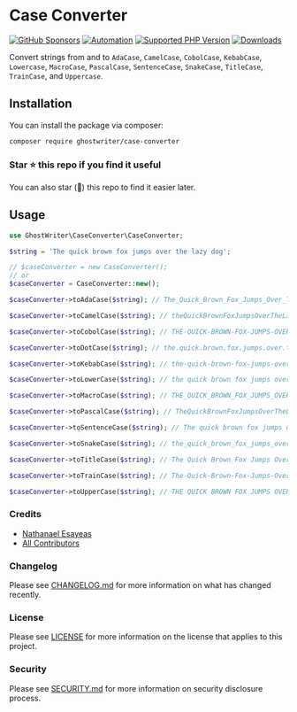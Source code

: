 # Case Converter

[![GitHub Sponsors](https://img.shields.io/github/sponsors/ghostwriter?label=Sponsor+@ghostwriter/case-converter&logo=GitHub+Sponsors)](https://github.com/sponsors/ghostwriter)
[![Automation](https://github.com/ghostwriter/case-converter/actions/workflows/automation.yml/badge.svg)](https://github.com/ghostwriter/case-converter/actions/workflows/automation.yml)
[![Supported PHP Version](https://badgen.net/packagist/php/ghostwriter/case-converter?color=8892bf)](https://www.php.net/supported-versions)
[![Downloads](https://badgen.net/packagist/dt/ghostwriter/case-converter?color=blue)](https://packagist.org/packages/ghostwriter/case-converter)

Convert strings from and to `AdaCase`, `CamelCase`, `CobolCase`, `KebabCase`, `Lowercase`, `MacroCase`, `PascalCase`, `SentenceCase`, `SnakeCase`, `TitleCase`, `TrainCase`, and `Uppercase`.

## Installation

You can install the package via composer:

``` bash
composer require ghostwriter/case-converter
```

### Star ⭐️ this repo if you find it useful

You can also star (🌟) this repo to find it easier later.

## Usage

```php
use GhostWriter\CaseConverter\CaseConverter;

$string = 'The quick brown fox jumps over the lazy dog';

// $caseConverter = new CaseConverter();
// or
$caseConverter = CaseConverter::new();

$caseConverter->toAdaCase($string); // The_Quick_Brown_Fox_Jumps_Over_The_Lazy_Dog

$caseConverter->toCamelCase($string); // theQuickBrownFoxJumpsOverTheLazyDog

$caseConverter->toCobolCase($string); // THE-QUICK-BROWN-FOX-JUMPS-OVER-THE-LAZY-DOG

$caseConverter->toDotCase($string); // the.quick.brown.fox.jumps.over.the.lazy.dog

$caseConverter->toKebabCase($string); // the-quick-brown-fox-jumps-over-the-lazy-dog

$caseConverter->toLowerCase($string); // the quick brown fox jumps over the lazy dog

$caseConverter->toMacroCase($string); // THE_QUICK_BROWN_FOX_JUMPS_OVER_THE_LAZY_DOG

$caseConverter->toPascalCase($string); // TheQuickBrownFoxJumpsOverTheLazyDog

$caseConverter->toSentenceCase($string); // The quick brown fox jumps over the lazy dog

$caseConverter->toSnakeCase($string); // the_quick_brown_fox_jumps_over_the_lazy_dog

$caseConverter->toTitleCase($string); // The Quick Brown Fox Jumps Over The Lazy Dog

$caseConverter->toTrainCase($string); // The-Quick-Brown-Fox-Jumps-Over-The-Lazy-Dog

$caseConverter->toUpperCase($string); // THE QUICK BROWN FOX JUMPS OVER THE LAZY DOG
```

### Credits

- [Nathanael Esayeas](https://github.com/ghostwriter)
- [All Contributors](https://github.com/ghostwriter/case-converter/contributors)

### Changelog

Please see [CHANGELOG.md](./CHANGELOG.md) for more information on what has changed recently.

### License

Please see [LICENSE](./LICENSE) for more information on the license that applies to this project.

### Security

Please see [SECURITY.md](./SECURITY.md) for more information on security disclosure process.
